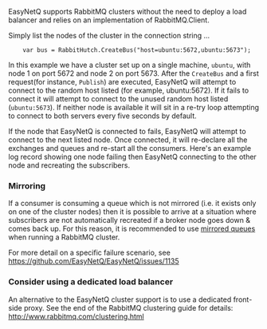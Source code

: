 EasyNetQ supports RabbitMQ clusters without the need to deploy a load balancer and relies on an implementation of RabbitMQ.Client.

Simply list the nodes of the cluster in the connection string ...
```с#
    var bus = RabbitHutch.CreateBus("host=ubuntu:5672,ubuntu:5673");
```
In this example we have a cluster set up on a single machine, `ubuntu`, with node 1 on port 5672 and node 2 on port 5673. After the `CreateBus` and a first request(for instance, `Publish`) are executed, EasyNetQ will attempt to connect to the random host listed (for example, ubuntu:5672). If it fails to connect it will attempt to connect to the unused random host listed (`ubuntu:5673`). If neither node is available it will sit in a re-try loop attempting to connect to both servers every five seconds by default.

If the node that EasyNetQ is connected to fails, EasyNetQ will attempt to connect to the next listed node. Once connected, it will re-declare all the exchanges and queues and re-start all the consumers. Here's an example log record showing one node failing then EasyNetQ connecting to the other node and recreating the subscribers.

### Mirroring
If a consumer is consuming a queue which is not mirrored (i.e. it exists only on one of the cluster nodes) then it is possible to arrive at a situation where subscribers are not automatically recreated if a broker node goes down & comes back up. For this reason, it is recommended to use [mirrored queues](https://www.rabbitmq.com/ha.html#what-is-mirroring) when running a RabbitMQ cluster. 

For more detail on a specific failure scenario, see https://github.com/EasyNetQ/EasyNetQ/issues/1135

### Consider using a dedicated load balancer
An alternative to the EasyNetQ cluster support is to use a dedicated front-side proxy. See the end of the RabbitMQ clustering guide for details: http://www.rabbitmq.com/clustering.html
